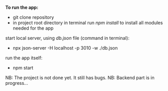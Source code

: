**To run the app:**
+ git clone repository
+ in project root directory in terminal run *npm install* to install all modules needed for the app

start local server, using *db.json* file (command in terminal):
+ npx json-server -H localhost -p 3010 -w ./db.json

run the app itself:
+ npm start


NB: The project is not done yet. It still has bugs.
NB: Backend part is in progress...
